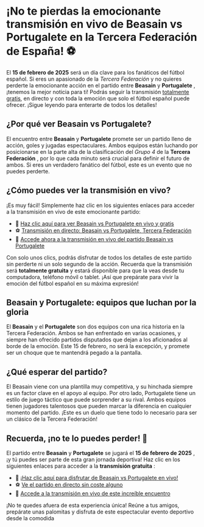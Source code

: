 # ¡No te pierdas la emocionante transmisión en vivo de Beasain vs Portugalete en la Tercera Federación de España! ⚽️

El **15 de febrero de 2025** será un día clave para los fanáticos del fútbol español. Si eres un apasionado de la _Tercera Federación_ y no quieres perderte la emocionante acción en el partido entre **Beasain** y **Portugalete** , ¡tenemos la mejor noticia para ti! Podrás seguir la transmisión [totalmente gratis](https://tinyurl.com/livestreamfreeo?st=Beasain+vs+Portugalete&si=ghc), en directo y con toda la emoción que solo el fútbol español puede ofrecer. ¡Sigue leyendo para enterarte de todos los detalles!

## ¿Por qué ver Beasain vs Portugalete?

El encuentro entre **Beasain** y **Portugalete** promete ser un partido lleno de acción, goles y jugadas espectaculares. Ambos equipos están luchando por posicionarse en la parte alta de la clasificación del _Grupo 4_ de la **Tercera Federación** , por lo que cada minuto será crucial para definir el futuro de ambos. Si eres un verdadero fanático del fútbol, este es un evento que no puedes perderte.

## ¿Cómo puedes ver la transmisión en vivo?

¡Es muy fácil! Simplemente haz clic en los siguientes enlaces para acceder a la transmisión en vivo de este emocionante partido:

- 🎥 [Haz clic aquí para ver Beasain vs Portugalete en vivo y gratis](https://tinyurl.com/livestreamfreeo?st=Beasain+vs+Portugalete&si=ghc)
- ⚽️ [Transmisión en directo: Beasain vs Portugalete, Tercera Federación](https://tinyurl.com/livestreamfreeo?st=Beasain+vs+Portugalete&si=ghc)
- 📲 [Accede ahora a la transmisión en vivo del partido Beasain vs Portugalete](https://tinyurl.com/livestreamfreeo?st=Beasain+vs+Portugalete&si=ghc)

Con solo unos clics, podrás disfrutar de todos los detalles de este partido sin perderte ni un solo segundo de la acción. Recuerda que la transmisión será **totalmente gratuita** y estará disponible para que la veas desde tu computadora, teléfono móvil o tablet. ¡Así que prepárate para vivir la emoción del fútbol español en su máxima expresión!

## Beasain y Portugalete: equipos que luchan por la gloria

El **Beasain** y el **Portugalete** son dos equipos con una rica historia en la Tercera Federación. Ambos se han enfrentado en varias ocasiones, y siempre han ofrecido partidos disputados que dejan a los aficionados al borde de la emoción. Este 15 de febrero, no será la excepción, y promete ser un choque que te mantendrá pegado a la pantalla.

## ¿Qué esperar del partido?

El Beasain viene con una plantilla muy competitiva, y su hinchada siempre es un factor clave en el apoyo al equipo. Por otro lado, Portugalete tiene un estilo de juego táctico que puede sorprender a su rival. Ambos equipos tienen jugadores talentosos que pueden marcar la diferencia en cualquier momento del partido. ¡Este es un duelo que tiene todo lo necesario para ser un clásico de la Tercera Federación!

## Recuerda, ¡no te lo puedes perder! 📅

El partido entre **Beasain** y **Portugalete** se jugará el **15 de febrero de 2025** , ¡y tú puedes ser parte de esta gran jornada deportiva! Haz clic en los siguientes enlaces para acceder a la **transmisión gratuita** :

- 🎥 [¡Haz clic aquí para disfrutar de Beasain vs Portugalete en vivo!](https://tinyurl.com/livestreamfreeo?st=Beasain+vs+Portugalete&si=ghc)
- ⚽️ [Ve el partido en directo sin coste alguno](https://tinyurl.com/livestreamfreeo?st=Beasain+vs+Portugalete&si=ghc)
- 📲 [Accede a la transmisión en vivo de este increíble encuentro](https://tinyurl.com/livestreamfreeo?st=Beasain+vs+Portugalete&si=ghc)

¡No te quedes afuera de esta experiencia única! Reúne a tus amigos, prepárate unas palomitas y disfruta de este espectacular evento deportivo desde la comodida
